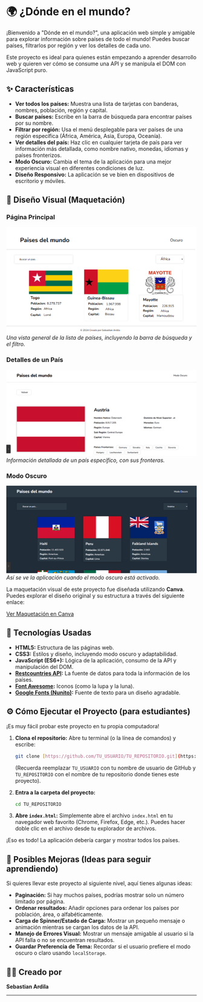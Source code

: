 # 🌍 ¿Dónde en el mundo?

¡Bienvenido a "Dónde en el mundo?", una aplicación web simple y amigable para explorar información sobre países de todo el mundo! Puedes buscar países, filtrarlos por región y ver los detalles de cada uno.

Este proyecto es ideal para quienes están empezando a aprender desarrollo web y quieren ver cómo se consume una API y se manipula el DOM con JavaScript puro.

## ✨ Características

* **Ver todos los países:** Muestra una lista de tarjetas con banderas, nombres, población, región y capital.
* **Buscar países:** Escribe en la barra de búsqueda para encontrar países por su nombre.
* **Filtrar por región:** Usa el menú desplegable para ver países de una región específica (África, América, Asia, Europa, Oceanía).
* **Ver detalles del país:** Haz clic en cualquier tarjeta de país para ver información más detallada, como nombre nativo, monedas, idiomas y países fronterizos.
* **Modo Oscuro:** Cambia el tema de la aplicación para una mejor experiencia visual en diferentes condiciones de luz.
* **Diseño Responsivo:** La aplicación se ve bien en dispositivos de escritorio y móviles.

## 🎨 Diseño Visual (Maquetación)

### Página Principal

![Captura de la página principal de países](./images/first.png)
_Una vista general de la lista de países, incluyendo la barra de búsqueda y el filtro._

### Detalles de un País

![Captura de la página de detalles de un país](./images/tarjeta.png)
_Información detallada de un país específico, con sus fronteras._

### Modo Oscuro

![Captura del modo oscuro de la aplicación](./images/modo-oscuro.png)
_Así se ve la aplicación cuando el modo oscuro está activado._

La maquetación visual de este proyecto fue diseñada utilizando **Canva**. Puedes explorar el diseño original y su estructura a través del siguiente enlace:

[Ver Maquetación en Canva](https://www.canva.com/design/DAGqqCIw9W8/xSWLCITNwhc39TX3C9wMfA/edit?utm_content=DAGqqCIw9W8&utm_campaign=designshare&utm_medium=link2&utm_source=sharebutton)

## 🚀 Tecnologías Usadas

* **HTML5:** Estructura de las páginas web.
* **CSS3:** Estilos y diseño, incluyendo modo oscuro y adaptabilidad.
* **JavaScript (ES6+):** Lógica de la aplicación, consumo de la API y manipulación del DOM.
* **[Restcountries API](https://restcountries.com/):** La fuente de datos para toda la información de los países.
* **[Font Awesome](https://fontawesome.com/):** Iconos (como la lupa y la luna).
* **[Google Fonts (Nunito)](https://fonts.google.com/specimen/Nunito):** Fuente de texto para un diseño agradable.

## ⚙️ Cómo Ejecutar el Proyecto (para estudiantes)

¡Es muy fácil probar este proyecto en tu propia computadora!

1.  **Clona el repositorio:**
    Abre tu terminal (o la línea de comandos) y escribe:
    ```bash
    git clone [https://github.com/TU_USUARIO/TU_REPOSITORIO.git](https://github.com/TU_USUARIO/TU_REPOSITORIO.git)
    ```
    (Recuerda reemplazar `TU_USUARIO` con tu nombre de usuario de GitHub y `TU_REPOSITORIO` con el nombre de tu repositorio donde tienes este proyecto).

2.  **Entra a la carpeta del proyecto:**
    ```bash
    cd TU_REPOSITORIO
    ```

3.  **Abre `index.html`:**
    Simplemente abre el archivo `index.html` en tu navegador web favorito (Chrome, Firefox, Edge, etc.). Puedes hacer doble clic en el archivo desde tu explorador de archivos.

¡Eso es todo! La aplicación debería cargar y mostrar todos los países.

## 🚧 Posibles Mejoras (Ideas para seguir aprendiendo)

Si quieres llevar este proyecto al siguiente nivel, aquí tienes algunas ideas:

* **Paginación:** Si hay muchos países, podrías mostrar solo un número limitado por página.
* **Ordenar resultados:** Añadir opciones para ordenar los países por población, área, o alfabéticamente.
* **Carga de Spinner/Estado de Carga:** Mostrar un pequeño mensaje o animación mientras se cargan los datos de la API.
* **Manejo de Errores Visual:** Mostrar un mensaje amigable al usuario si la API falla o no se encuentran resultados.
* **Guardar Preferencia de Tema:** Recordar si el usuario prefiere el modo oscuro o claro usando `localStorage`.

## 👨‍💻 Creado por

**Sebastian Ardila**

---